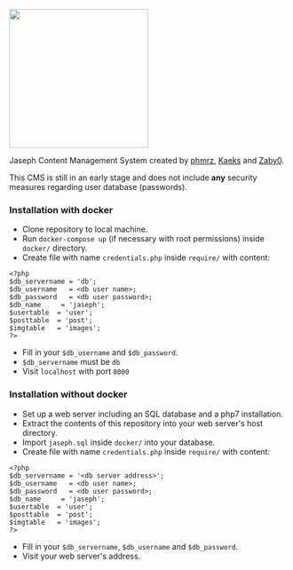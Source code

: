 <img src=https://rawgit.com/phmrz/JasephCMS/master/assets/jaseph_normal.png width=250px>

Jaseph Content Management System created by <a href=https://github.com/phmrz>phmrz</a>, <a href=https://github.com/Kaeks>Kaeks</a> and <a href=https://github.com/Zaby0>Zaby0</a>.

This CMS is still in an early stage and does not include **any** security measures regarding user database (passwords).

### Installation with docker
* Clone repository to local machine.
* Run `docker-compose up` (if necessary with root permissions) inside `docker/` directory.
* Create file with name `credentials.php` inside `require/` with content:

```
<?php
$db_servername = 'db';
$db_username   = <db user name>;
$db_password   = <db user password>;
$db_name     = 'jaseph';
$usertable  = 'user';
$posttable  = 'post';
$imgtable   = 'images';
?>
```
* Fill in your `$db_username` and `$db_password`.
* `$db_servername` must be `db`
* Visit `localhost` with port `8000`


### Installation without docker
* Set up a web server including an SQL database and a php7 installation.
* Extract the contents of this repository into your web server's host directory.
* Import `jaseph.sql` inside `docker/` into your database.
* Create file with name `credentials.php` inside `require/` with content:

```
<?php
$db_servername = '<db server address>';
$db_username   = <db user name>;
$db_password   = <db user password>;
$db_name     = 'jaseph';
$usertable  = 'user';
$posttable  = 'post';
$imgtable   = 'images';
?>
```
* Fill in your `$db_servername`, `$db_username` and `$db_password`.
* Visit your web server's address.
